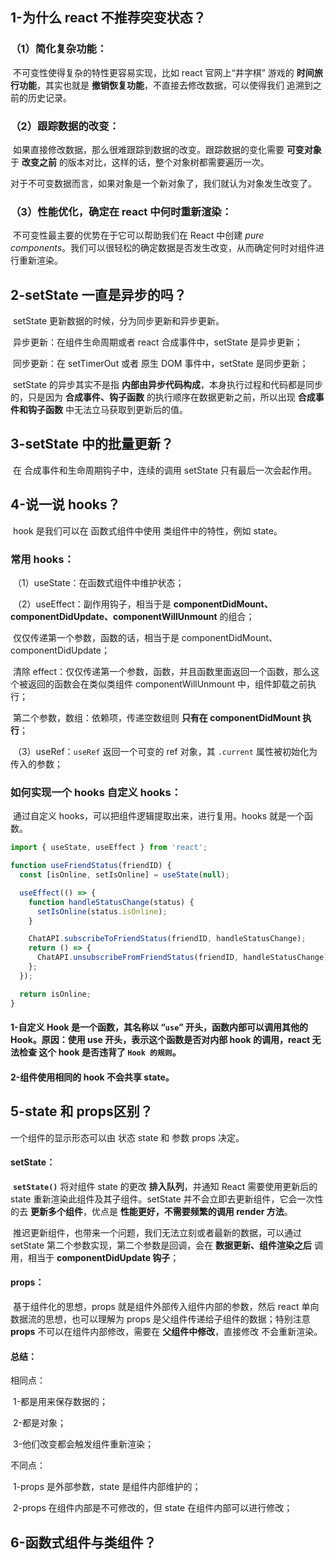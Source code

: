 ## 1-为什么 react 不推荐突变状态？

### （1）简化复杂功能：

​	不可变性使得复杂的特性更容易实现，比如 react 官网上“井字棋” 游戏的 **时间旅行功能**，其实也就是 **撤销恢复功能**，不直接去修改数据，可以使得我们 追溯到之前的历史记录。

### （2）跟踪数据的改变：

​	如果直接修改数据，那么很难跟踪到数据的改变。跟踪数据的变化需要 **可变对象** 于 **改变之前** 的版本对比，这样的话，整个对象树都需要遍历一次。

​	对于不可变数据而言，如果对象是一个新对象了，我们就认为对象发生改变了。

### （3）性能优化，确定在 react 中何时重新渲染：

​	不可变性最主要的优势在于它可以帮助我们在 React 中创建 *pure components*。我们可以很轻松的确定数据是否发生改变，从而确定何时对组件进行重新渲染。

## 2-setState 一直是异步的吗？

​	setState 更新数据的时候，分为同步更新和异步更新。

​	异步更新：在组件生命周期或者 react 合成事件中，setState 是异步更新；

​	同步更新：在 setTimerOut 或者 原生 DOM 事件中，setState 是同步更新；

​	setState 的异步其实不是指 **内部由异步代码构成**，本身执行过程和代码都是同步的，只是因为 **合成事件、钩子函数** 的执行顺序在数据更新之前，所以出现 **合成事件和钩子函数** 中无法立马获取到更新后的值。

## 3-setState 中的批量更新？

​	在 合成事件和生命周期钩子中，连续的调用 setState 只有最后一次会起作用。

## 4-说一说 hooks？

​	hook 是我们可以在 函数式组件中使用 类组件中的特性，例如 state。

### 	常用 hooks：

​		（1）useState：在函数式组件中维护状态；

​		（2）useEffect：副作用钩子，相当于是 **componentDidMount、componentDidUpdate、componentWillUnmount** 的组合；

​				仅仅传递第一个参数，函数的话，相当于是 componentDidMount、componentDidUpdate；

​				清除 effect：仅仅传递第一个参数，函数，并且函数里面返回一个函数，那么这个被返回的函数会在类似类组件 componentWillUnmount 中，组件卸载之前执行；

​				第二个参数，数组：依赖项，传递空数组则 **只有在 componentDidMount 执行**；

​		（3）useRef：`useRef` 返回一个可变的 ref 对象，其 `.current` 属性被初始化为传入的参数；

### 	如何实现一个 hooks 自定义 hooks：

​		通过自定义 hooks，可以把组件逻辑提取出来，进行复用。hooks 就是一个函数。

```jsx
import { useState, useEffect } from 'react';

function useFriendStatus(friendID) {
  const [isOnline, setIsOnline] = useState(null);

  useEffect(() => {
    function handleStatusChange(status) {
      setIsOnline(status.isOnline);
    }

    ChatAPI.subscribeToFriendStatus(friendID, handleStatusChange);
    return () => {
      ChatAPI.unsubscribeFromFriendStatus(friendID, handleStatusChange);
    };
  });

  return isOnline;
}
```

#### 		1-自定义 Hook 是一个函数，其名称以 “`use`” 开头，函数内部可以调用其他的 Hook。原因：使用 use 开头，表示这个函数是否对内部 hook 的调用，react 无法检查 这个 hook 是否违背了 `Hook 的规则`。

#### 		2-组件使用相同的 hook 不会共享 state。

## 5-state 和 props区别？

一个组件的显示形态可以由 状态 state 和 参数 props 决定。

#### setState：

​	**`setState()`** 将对组件 state 的更改 **排入队列**，并通知 React 需要使用更新后的 state 重新渲染此组件及其子组件。setState 并不会立即去更新组件，它会一次性的去 **更新多个组件**，优点是 **性能更好，不需要频繁的调用 render 方法**。

​	推迟更新组件，也带来一个问题，我们无法立刻或者最新的数据，可以通过 setState 第二个参数实现，第二个参数是回调，会在 **数据更新、组件渲染之后** 调用，相当于 **componentDidUpdate 钩子**；

#### props：

​	基于组件化的思想，props 就是组件外部传入组件内部的参数，然后 react 单向数据流的思想，也可以理解为 props 是父组件传递给子组件的数据；特别注意 **props** 不可以在组件内部修改，需要在 **父组件中修改**，直接修改 不会重新渲染。

#### 总结：

相同点：

​	1-都是用来保存数据的；

​	2-都是对象；

​	3-他们改变都会触发组件重新渲染；

不同点：

​	1-props 是外部参数，state 是组件内部维护的；

​	2-props 在组件内部是不可修改的，但 state 在组件内部可以进行修改；

## 6-函数式组件与类组件？
